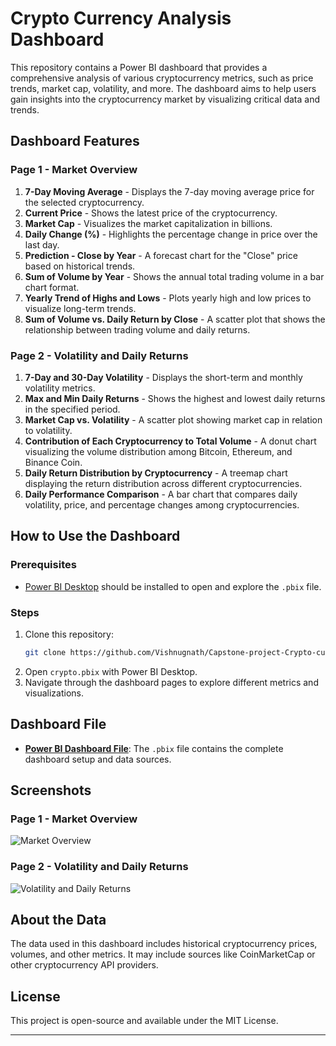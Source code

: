 # Crypto Currency Analysis Dashboard

This repository contains a Power BI dashboard that provides a comprehensive analysis of various cryptocurrency metrics, such as price trends, market cap, volatility, and more. The dashboard aims to help users gain insights into the cryptocurrency market by visualizing critical data and trends.

## Dashboard Features

### Page 1 - Market Overview
1. **7-Day Moving Average** - Displays the 7-day moving average price for the selected cryptocurrency.
2. **Current Price** - Shows the latest price of the cryptocurrency.
3. **Market Cap** - Visualizes the market capitalization in billions.
4. **Daily Change (%)** - Highlights the percentage change in price over the last day.
5. **Prediction - Close by Year** - A forecast chart for the "Close" price based on historical trends.
6. **Sum of Volume by Year** - Shows the annual total trading volume in a bar chart format.
7. **Yearly Trend of Highs and Lows** - Plots yearly high and low prices to visualize long-term trends.
8. **Sum of Volume vs. Daily Return by Close** - A scatter plot that shows the relationship between trading volume and daily returns.

### Page 2 - Volatility and Daily Returns
1. **7-Day and 30-Day Volatility** - Displays the short-term and monthly volatility metrics.
2. **Max and Min Daily Returns** - Shows the highest and lowest daily returns in the specified period.
3. **Market Cap vs. Volatility** - A scatter plot showing market cap in relation to volatility.
4. **Contribution of Each Cryptocurrency to Total Volume** - A donut chart visualizing the volume distribution among Bitcoin, Ethereum, and Binance Coin.
5. **Daily Return Distribution by Cryptocurrency** - A treemap chart displaying the return distribution across different cryptocurrencies.
6. **Daily Performance Comparison** - A bar chart that compares daily volatility, price, and percentage changes among cryptocurrencies.

## How to Use the Dashboard

### Prerequisites
- [Power BI Desktop](https://powerbi.microsoft.com/desktop/) should be installed to open and explore the `.pbix` file.

### Steps
1. Clone this repository:
   ```bash
   git clone https://github.com/Vishnugnath/Capstone-project-Crypto-currency-analysis.git
   ```
2. Open `crypto.pbix` with Power BI Desktop.
3. Navigate through the dashboard pages to explore different metrics and visualizations.

## Dashboard File

- **[Power BI Dashboard File](https://github.com/Vishnugnath/Capstone-project-Crypto-currency-analysis/blob/main/powerBI%20dashboard/crypto.pbix)**: The `.pbix` file contains the complete dashboard setup and data sources.

## Screenshots

### Page 1 - Market Overview
![Market Overview](path-to-screenshot-page1)

### Page 2 - Volatility and Daily Returns
![Volatility and Daily Returns](path-to-screenshot-page2)

## About the Data

The data used in this dashboard includes historical cryptocurrency prices, volumes, and other metrics. It may include sources like CoinMarketCap or other cryptocurrency API providers.

## License

This project is open-source and available under the MIT License.

---

